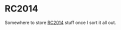 # RC2014

Somewhere to store [RC2014](https://www.thefuturewas8bit.com/minstrel4th.html) stuff once I sort it all out.

